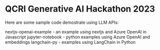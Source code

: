 QCRI Generative AI Hackathon 2023
====

Here are some sample code demostrate using LLM APIs:

  nextjs-openai-example - an example using nextjs and Azure OpenAI in Javascript
  jupyter-notebook - python examples using Azure OpenAI and embeddings
  langchain-py - examples using LangChain in Python
